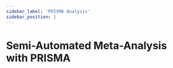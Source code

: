 ```yaml
---
sidebar_label: 'PRISMA Analysis'
sidebar_position: 1
---
```


# Semi-Automated Meta-Analysis with PRISMA

